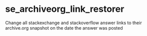 # se_archiveorg_link_restorer
Change all stackexchange and stackoverflow answer links to their archive.org snapshot on the date the answer was posted
